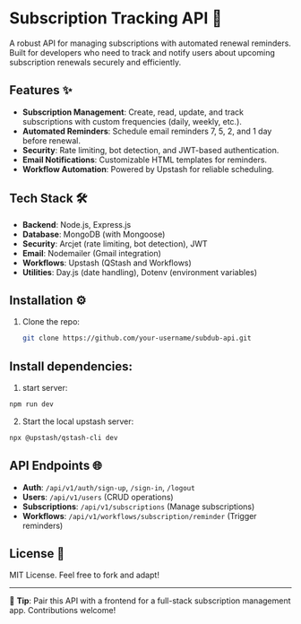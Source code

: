 # Subscription Tracking API 🔄

A robust API for managing subscriptions with automated renewal reminders. Built for developers who need to track and notify users about upcoming subscription renewals securely and efficiently.

## Features ✨

- **Subscription Management**: Create, read, update, and track subscriptions with custom frequencies (daily, weekly, etc.).
- **Automated Reminders**: Schedule email reminders 7, 5, 2, and 1 day before renewal.
- **Security**: Rate limiting, bot detection, and JWT-based authentication.
- **Email Notifications**: Customizable HTML templates for reminders.
- **Workflow Automation**: Powered by Upstash for reliable scheduling.

## Tech Stack 🛠️

- **Backend**: Node.js, Express.js
- **Database**: MongoDB (with Mongoose)
- **Security**: Arcjet (rate limiting, bot detection), JWT
- **Email**: Nodemailer (Gmail integration)
- **Workflows**: Upstash (QStash and Workflows)
- **Utilities**: Day.js (date handling), Dotenv (environment variables)

## Installation ⚙️

1. Clone the repo:
   ```bash
   git clone https://github.com/your-username/subdub-api.git


## Install dependencies:
1. start server:
```bash
npm run dev
```

2. Start the local upstash server:
```bash
npx @upstash/qstash-cli dev
```

## API Endpoints 🌐

- **Auth**: `/api/v1/auth/sign-up`, `/sign-in`, `/logout`
- **Users**: `/api/v1/users` (CRUD operations)
- **Subscriptions**: `/api/v1/subscriptions` (Manage subscriptions)
- **Workflows**: `/api/v1/workflows/subscription/reminder` (Trigger reminders)

## License 📜

MIT License. Feel free to fork and adapt! 

---

🌟 **Tip**: Pair this API with a frontend for a full-stack subscription management app. Contributions welcome!
```